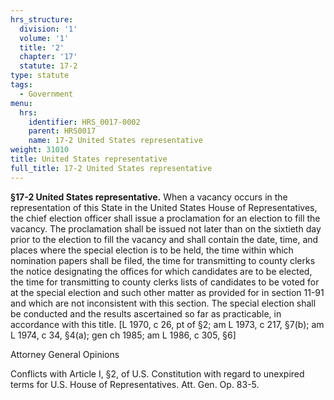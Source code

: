 ```yaml
---
hrs_structure:
  division: '1'
  volume: '1'
  title: '2'
  chapter: '17'
  statute: 17-2
type: statute
tags:
  - Government
menu:
  hrs:
    identifier: HRS_0017-0002
    parent: HRS0017
    name: 17-2 United States representative
weight: 31010
title: United States representative
full_title: 17-2 United States representative
---
```

**§17-2 United States representative.** When a vacancy occurs in the representation of this State in the United States House of Representatives, the chief election officer shall issue a proclamation for an election to fill the vacancy. The proclamation shall be issued not later than on the sixtieth day prior to the election to fill the vacancy and shall contain the date, time, and places where the special election is to be held, the time within which nomination papers shall be filed, the time for transmitting to county clerks the notice designating the offices for which candidates are to be elected, the time for transmitting to county clerks lists of candidates to be voted for at the special election and such other matter as provided for in section 11-91 and which are not inconsistent with this section. The special election shall be conducted and the results ascertained so far as practicable, in accordance with this title. [L 1970, c 26, pt of §2; am L 1973, c 217, §7(b); am L 1974, c 34, §4(a); gen ch 1985; am L 1986, c 305, §6]

Attorney General Opinions

Conflicts with Article I, §2, of U.S. Constitution with regard to unexpired terms for U.S. House of Representatives. Att. Gen. Op. 83-5.